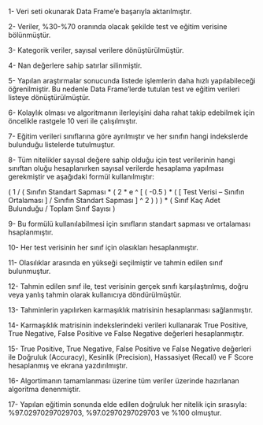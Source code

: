 1- Veri seti okunarak Data Frame’e başarıyla aktarılmıştır.

2- Veriler, %30-%70 oranında olacak şekilde test ve eğitim verisine bölünmüştür.

3- Kategorik veriler, sayısal verilere dönüştürülmüştür.

4- Nan değerlere sahip satırlar silinmiştir.

5- Yapılan araştırmalar sonucunda listede işlemlerin daha hızlı yapılabileceği öğrenilmiştir. Bu nedenle
Data Frame’lerde tutulan test ve eğitim verileri listeye dönüştürülmüştür.

6- Kolaylık olması ve algoritmanın ilerleyişini daha rahat takip edebilmek için öncelikle rastgele 10
veri ile çalışılmıştır.

7- Eğitim verileri sınıflarına göre ayrılmıştır ve her sınıfın hangi indekslerde bulunduğu listelerde
tutulmuştur.

8- Tüm nitelikler sayısal değere sahip olduğu için test verilerinin hangi sınıftan oluğu hesaplanırken
sayısal verilerde hesaplama yapılması gerekmiştir ve aşağıdaki formül kullanılmıştır:

( 1 / ( Sınıfın Standart Sapması * ( 2 * e ^ [ ( -0.5 ) * ( [ Test Verisi – Sınıfın Ortalaması ] / Sınıfın
Standart Sapması ] ^ 2 ) ) ) * ( Sınıf Kaç Adet Bulunduğu / Toplam Sınıf Sayısı )

9- Bu formülü kullanılabilmesi için sınıfların standart sapması ve ortalaması hsaplanmıştır.

10- Her test verisinin her sınıf için olasıkları hesaplanmıştır.

11- Olasılıklar arasında en yükseği seçilmiştir ve tahmin edilen sınıf bulunmuştur.

12- Tahmin edilen sınıf ile, test verisinin gerçek sınıfı karşılaştırılmış, doğru veya yanlış tahmin olarak
kullanıcıya döndürülmüştür.

13- Tahminlerin yapılırken karmaşıklık matrisinin hesaplanması sağlanmıştır.

14- Karmaşıklık matrisinin indekslerindeki verileri kullanarak True Positive, True Negative, False
Positive ve False Negative değerleri hesaplanmıştır.

15- True Positive, True Negative, False Positive ve False Negative değerleri ile Doğruluk (Accuracy),
Kesinlik (Precision), Hassasiyet (Recall) ve F Score hesaplanmış ve ekrana yazdırılmıştır.

16- Algortimanın tamamlanması üzerine tüm veriler üzerinde hazırlanan algoritma
denenmiştir.

17- Yapılan eğitimin sonunda elde edilen doğruluk her nitelik için sırasıyla: %97.02970297029703,
%97.02970297029703 ve %100 olmuştur.
